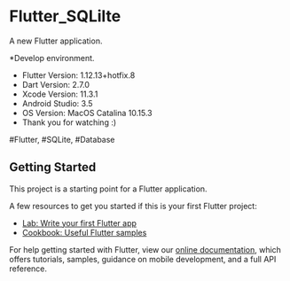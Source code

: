 # Flutter_SQLilte

A new Flutter application.

*Develop environment.

- Flutter Version: 1.12.13+hotfix.8
- Dart Version: 2.7.0
- Xcode Version: 11.3.1
- Android Studio: 3.5
- OS Version: MacOS Catalina 10.15.3
- Thank you for watching :)

#Flutter, #SQLite, #Database

## Getting Started

This project is a starting point for a Flutter application.

A few resources to get you started if this is your first Flutter project:

- [Lab: Write your first Flutter app](https://flutter.dev/docs/get-started/codelab)
- [Cookbook: Useful Flutter samples](https://flutter.dev/docs/cookbook)

For help getting started with Flutter, view our
[online documentation](https://flutter.dev/docs), which offers tutorials,
samples, guidance on mobile development, and a full API reference.
